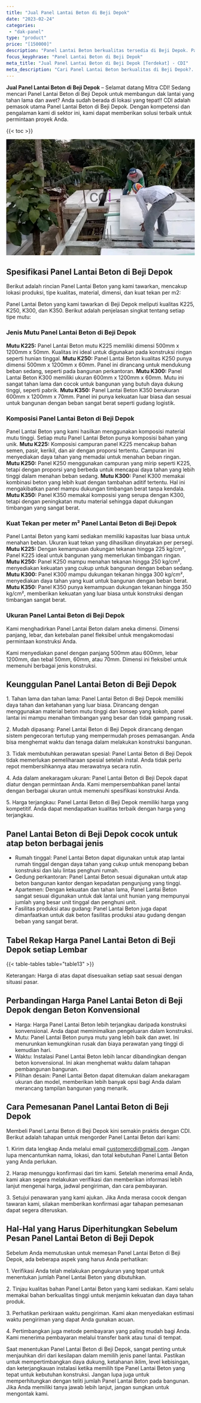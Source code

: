 ```yaml
---
title: "Jual Panel Lantai Beton di Beji Depok"
date: "2023-02-24"
categories:
 - "dak-panel"
type: "product"
price: "[150000]"
description: "Panel Lantai Beton berkualitas tersedia di Beji Depok. Panel Lantai Beton dirancang untuk kebutuhan konstruksi modern dengan performa andalan. Dapatkan info lengkap."
focus_keyphrase: "Panel Lantai Beton di Beji Depok"
meta_title: "Jual Panel Lantai Beton di Beji Depok [Terdekat] - CDI"
meta_description: "Cari Panel Lantai Beton berkualitas di Beji Depok?. Kami menyediakan Panel Lantai Beton premium untuk proyek konstruksi. Penawaran spesial hanya di sini."
---
```


**Jual Panel Lantai Beton di Beji Depok** – Selamat datang Mitra CDI! Sedang mencari Panel Lantai Beton di Beji Depok untuk membangun dak lantai yang tahan lama dan awet? Anda sudah berada di lokasi yang tepat!! CDI adalah pemasok utama Panel Lantai Beton di Beji Depok. Dengan kompetensi dan pengalaman kami di sektor ini, kami dapat memberikan solusi terbaik untuk permintaan proyek Anda.

{{< toc >}}

![Jual Panel Lantai Beton di Beji Depok](/images/dak-panel/dak-panel-17.jpg)

## Spesifikasi Panel Lantai Beton di Beji Depok

Berikut adalah rincian Panel Lantai Beton yang kami tawarkan, mencakup lokasi produksi, tipe kualitas, material, dimensi, dan kuat tekan per m2:

Panel Lantai Beton yang kami tawarkan di Beji Depok meliputi kualitas K225, K250, K300, dan K350. Berikut adalah penjelasan singkat tentang setiap tipe mutu:

### Jenis Mutu Panel Lantai Beton di Beji Depok

**Mutu K225:** Panel Lantai Beton mutu K225 memiliki dimensi 500mm x 1200mm x 50mm. Kualitas ini ideal untuk digunakan pada konstruksi ringan seperti hunian tinggal.
**Mutu K250:** Panel Lantai Beton kualitas K250 punya dimensi 500mm x 1200mm x 60mm. Panel ini dirancang untuk mendukung beban sedang, seperti pada bangunan perkantoran.
**Mutu K300:** Panel Lantai Beton K300 memiliki ukuran 600mm x 1200mm x 60mm. Mutu ini sangat tahan lama dan cocok untuk bangunan yang butuh daya dukung tinggi, seperti pabrik.
**Mutu K350:** Panel Lantai Beton K350 berukuran 600mm x 1200mm x 70mm. Panel ini punya kekuatan luar biasa dan sesuai untuk bangunan dengan beban sangat berat seperti gudang logistik.

### Komposisi Panel Lantai Beton di Beji Depok

Panel Lantai Beton yang kami hasilkan menggunakan komposisi material mutu tinggi. Setiap mutu Panel Lantai Beton punya komposisi bahan yang unik.
**Mutu K225:** Komposisi campuran panel K225 mencakup bahan semen, pasir, kerikil, dan air dengan proporsi tertentu. Campuran ini menyediakan daya tahan yang memadai untuk menahan beban ringan.
**Mutu K250:** Panel K250 menggunakan campuran yang mirip seperti K225, tetapi dengan proporsi yang berbeda untuk mencapai daya tahan yang lebih tinggi dalam menahan beban sedang.
**Mutu K300:** Panel K300 memakai kombinasi beton yang lebih kuat dengan tambahan aditif tertentu. Hal ini mengakibatkan panel mampu dukungan timbangan berat tanpa kendala.
**Mutu K350:** Panel K350 memakai komposisi yang serupa dengan K300, tetapi dengan peningkatan mutu material sehingga dapat dukungan timbangan yang sangat berat.

### Kuat Tekan per meter m² Panel Lantai Beton di Beji Depok

Panel Lantai Beton yang kami sediakan memiliki kapasitas luar biasa untuk menahan beban. Ukuran kuat tekan yang dihasilkan dinyatakan per persegi.
**Mutu K225:** Dengan kemampuan dukungan tekanan hingga 225 kg/cm², Panel K225 ideal untuk bangunan yang memerlukan timbangan ringan.
**Mutu K250:** Panel K250 mampu menahan tekanan hingga 250 kg/cm², menyediakan kekuatan yang cukup untuk bangunan dengan beban sedang.
**Mutu K300:** Panel K300 mampu dukungan tekanan hingga 300 kg/cm², menyediakan daya tahan yang kuat untuk bangunan dengan beban berat.
**Mutu K350:** Panel K350 punya kemampuan dukungan tekanan hingga 350 kg/cm², memberikan kekuatan yang luar biasa untuk konstruksi dengan timbangan sangat berat.

### Ukuran Panel Lantai Beton di Beji Depok

Kami menghadirkan Panel Lantai Beton dalam aneka dimensi. Dimensi panjang, lebar, dan ketebalan panel fleksibel untuk mengakomodasi permintaan konstruksi Anda.

Kami menyediakan panel dengan panjang 500mm atau 600mm, lebar 1200mm, dan tebal 50mm, 60mm, atau 70mm. Dimensi ini fleksibel untuk memenuhi berbagai jenis konstruksi.

## Keunggulan Panel Lantai Beton di Beji Depok

1\.  Tahan lama dan tahan lama: Panel Lantai Beton di Beji Depok memiliki daya tahan dan ketahanan yang luar biasa. Dirancang dengan menggunakan material beton mutu tinggi dan konsep yang kokoh, panel lantai ini mampu menahan timbangan yang besar dan tidak gampang rusak.

2\.  Mudah dipasang: Panel Lantai Beton di Beji Depok dirancang dengan sistem pengecoran tertutup yang mempermudah proses pemasangan. Anda bisa menghemat waktu dan tenaga dalam melakukan konstruksi bangunan.

3\.  Tidak membutuhkan perawatan spesial: Panel Lantai Beton di Beji Depok tidak memerlukan pemeliharaan spesial setelah instal. Anda tidak perlu repot membersihkannya atau merawatnya secara rutin.

4\.  Ada dalam anekaragam ukuran: Panel Lantai Beton di Beji Depok dapat diatur dengan permintaan Anda. Kami mempersembahkan panel lantai dengan berbagai ukuran untuk memenuhi spesifikasi konstruksi Anda.

5\.  Harga terjangkau: Panel Lantai Beton di Beji Depok memiliki harga yang kompetitif. Anda dapat mendapatkan kualitas terbaik dengan harga yang terjangkau.

## Panel Lantai Beton di Beji Depok cocok untuk atap beton berbagai jenis

*   Rumah tinggal: Panel Lantai Beton dapat digunakan untuk atap lantai rumah tinggal dengan daya tahan yang cukup untuk menopang beban konstruksi dan lalu lintas penghuni rumah.
*   Gedung perkantoran: Panel Lantai Beton sesuai digunakan untuk atap beton bangunan kantor dengan kepadatan pengunjung yang tinggi.
*   Apartemen: Dengan kekuatan dan tahan lama, Panel Lantai Beton sangat sesuai digunakan untuk dak lantai unit hunian yang mempunyai jumlah yang besar unit tinggal dan penghuni unit.
*   Fasilitas produksi atau gudang: Panel Lantai Beton juga dapat dimanfaatkan untuk dak beton fasilitas produksi atau gudang dengan beban yang sangat berat.

## Tabel Rekap Harga Panel Lantai Beton di Beji Depok setiap Lembar

{{< table-tables table="table13" >}}

Keterangan: Harga di atas dapat disesuaikan setiap saat sesuai dengan situasi pasar.

## Perbandingan Harga Panel Lantai Beton di Beji Depok dengan Beton Konvensional

*   Harga: Harga Panel Lantai Beton lebih terjangkau daripada konstruksi konvensional. Anda dapat meminimalkan pengeluaran dalam konstruksi.
*   Mutu: Panel Lantai Beton punya mutu yang lebih baik dan awet. Ini menurunkan kemungkinan rusak dan biaya perawatan yang tinggi di kemudian hari.
*   Waktu: Instalasi Panel Lantai Beton lebih lancar dibandingkan dengan beton konvensional. Ini akan menghemat waktu dalam tahapan pembangunan bangunan.
*   Pilihan desain: Panel Lantai Beton dapat ditemukan dalam anekaragam ukuran dan model, memberikan lebih banyak opsi bagi Anda dalam merancang tampilan bangunan yang menarik.

## Cara Pemesanan Panel Lantai Beton di Beji Depok

Membeli Panel Lantai Beton di Beji Depok kini semakin praktis dengan CDI. Berikut adalah tahapan untuk mengorder Panel Lantai Beton dari kami:

1\.  Kirim data lengkap Anda melalui email customercdi@gmail.com. Jangan lupa mencantumkan nama, lokasi, dan total kebutuhan Panel Lantai Beton yang Anda perlukan.

2\.  Harap menunggu konfirmasi dari tim kami. Setelah menerima email Anda, kami akan segera melakukan verifikasi dan memberikan informasi lebih lanjut mengenai harga, jadwal pengiriman, dan cara pembayaran.

3\.  Setujui penawaran yang kami ajukan. Jika Anda merasa cocok dengan tawaran kami, silakan memberikan konfirmasi agar tahapan pemesanan dapat segera diteruskan.

## Hal-Hal yang Harus Diperhitungkan Sebelum Pesan Panel Lantai Beton di Beji Depok

Sebelum Anda memutuskan untuk memesan Panel Lantai Beton di Beji Depok, ada beberapa aspek yang harus Anda perhatikan:

1\.  Verifikasi Anda telah melakukan pengukuran yang tepat untuk menentukan jumlah Panel Lantai Beton yang dibutuhkan.

2\.  Tinjau kualitas bahan Panel Lantai Beton yang kami sediakan. Kami selalu memakai bahan berkualitas tinggi untuk menjamin kekuatan dan daya tahan produk.

3\.  Perhatikan perkiraan waktu pengiriman. Kami akan menyediakan estimasi waktu pengiriman yang dapat Anda gunakan acuan.

4\.  Pertimbangkan juga metode pembayaran yang paling mudah bagi Anda. Kami menerima pembayaran melalui transfer bank atau tunai di tempat.

Saat menentukan Panel Lantai Beton di Beji Depok, sangat penting untuk menjauhkan diri dari kesilapan dalam memilih jenis panel lantai. Pastikan untuk mempertimbangkan daya dukung, ketahanan iklim, level kebisingan, dan keterjangkauan instalasi ketika memilih tipe Panel Lantai Beton yang tepat untuk kebutuhan konstruksi. Jangan lupa juga untuk memperhitungkan dengan teliti jumlah Panel Lantai Beton pada bangunan. Jika Anda memiliki tanya jawab lebih lanjut, jangan sungkan untuk mengontak kami.